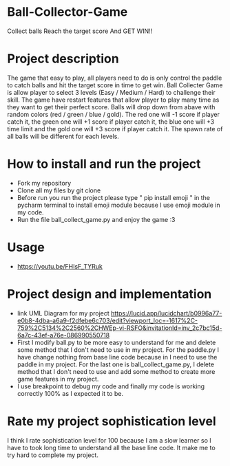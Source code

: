 # Ball-Collector-Game
Collect balls Reach the target score And GET WIN!!

# Project description
The game that easy to play, all players need to do is only control the paddle to catch balls and hit the target score in time to get win.
Ball Collecter Game is allow player to select 3 levels (Easy / Medium / Hard) to challenge their skill. The game have restart features that allow player to play many time as they want to get their perfect score. Balls will drop down from abave with random colors (red / green / blue / gold). The red one will -1 score if player catch it, the green one will +1 score if player catch it, the blue one will +3 time limit and the gold one will +3 score if player catch it. The spawn rate of all balls will be different for each levels.

# How to install and run the project
- Fork my repository
- Clone all my files by git clone
- Before run you run the project please type " pip install emoji " in the pycharm terminal to install emoji module because I use emoji module in my code.
- Run the file ball_collect_game.py and enjoy the game :3

# Usage
- https://youtu.be/FHIsF_TYRuk

# Project design and implementation
- link UML Diagram for my project
https://lucid.app/lucidchart/b0996a77-e0b8-4dba-a6a9-f2dfebe6c703/edit?viewport_loc=-1617%2C-759%2C5134%2C2560%2CHWEp-vi-RSFO&invitationId=inv_2c7bc15d-6a7c-43ef-a76e-086990550718
- First I modify ball.py to be more easy to understand for me and delete some method that I don't need to use in my project. For the paddle.py I have change nothing from base line code because in I need to use the paddle in my project. For the last one is ball_collect_game.py, I delete method that I don't need to use and add some method to create more game features in my project.
- I use breakpoint to debug my code and finally my code is working correctly 100% as I expected it to be.

# Rate my project sophistication level
I think I rate sophistication level for 100 because I am a slow learner so I have to took long time to understand all the base line code. It make me to try hard to complete my project.
